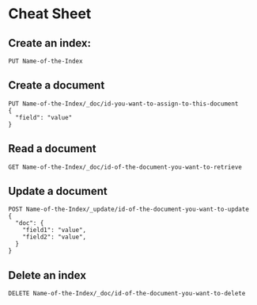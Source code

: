 # Cheat Sheet

## Create an index:
```PUT Name-of-the-Index```

## Create a document
```
PUT Name-of-the-Index/_doc/id-you-want-to-assign-to-this-document
{
  "field": "value"
}
```
## Read a document
```
GET Name-of-the-Index/_doc/id-of-the-document-you-want-to-retrieve
```


## Update a document
```
POST Name-of-the-Index/_update/id-of-the-document-you-want-to-update
{
  "doc": {
    "field1": "value",
    "field2": "value",
  }
} 
```


## Delete an index
```
DELETE Name-of-the-Index/_doc/id-of-the-document-you-want-to-delete
```

